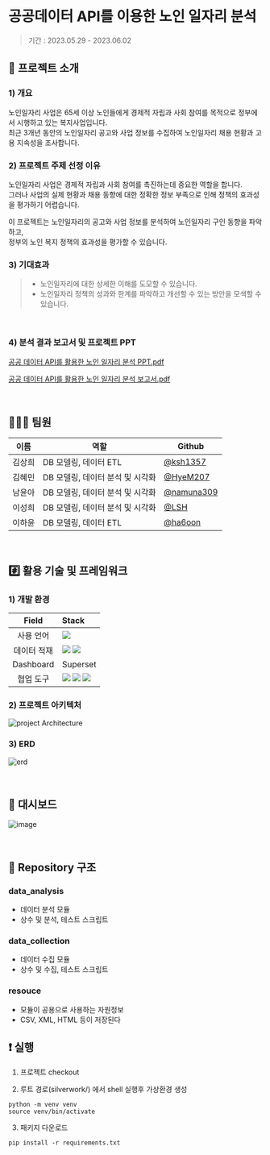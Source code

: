 # 공공데이터 API를 이용한 노인 일자리 분석
> 기간 : 2023.05.29 - 2023.06.02

## 📑 프로젝트 소개 
### 1) 개요
 노인일자리 사업은 65세 이상 노인들에게 경제적 자립과 사회 참여를 목적으로 정부에서 시행하고 있는 복지사업입니다.   
최근 3개년 동안의 노인일자리 공고와 사업 정보를 수집하여 노인일자리 채용 현황과 고용 지속성을 조사합니다. 
<br> 

### 2) 프로젝트 주제 선정 이유
노인일자리 사업은 경제적 자립과 사회 참여를 촉진하는데 중요한 역할을 합니다.   
그러나 사업의 실제 현황과 채용 동향에 대한 정확한 정보 부족으로 인해 정책의 효과성을 평가하기 어렵습니다.    

이 프로젝트는 노인일자리의 공고와 사업 정보를 분석하여 노인일자리 구인 동향을 파악하고,   
정부의 노인 복지 정책의 효과성을 평가할 수 있습니다.
<br> 

### 3) 기대효과

> - 노인일자리에 대한 상세한 이해를 도모할 수 있습니다. 
> - 노인일자리 정책의 성과와 한계를 파악하고 개선할 수 있는 방안을 모색할 수 있습니다.
<br>

### 4) 분석 결과 보고서 및 프로젝트 PPT
[공공 데이터 API를 활용한 노인 일자리 분석 PPT.pdf](https://github.com/DW-BI-Project/silverwork/files/11725350/API.PPT.pdf)  

[공공 데이터 API를 활용한 노인 일자리 분석 보고서.pdf](https://github.com/DW-BI-Project/silverwork/files/11725351/API.pdf)

<br> 

## 👨‍👨‍👦 팀원 
| 이름 | 역할 | Github| 
|--|---|--|
| 김상희 | DB 모델링, 데이터 ETL | [@ksh1357](https://github.com/ksh1357) | 
| 김혜민 | DB 모델링, 데이터 분석 및 시각화 |  [@HyeM207](https://github.com/HyeM207) |
| 남윤아 | DB 모델링, 데이터 분석 및 시각화 |  [@namuna309](https://github.com/namuna309) |
| 이성희 | DB 모델링, 데이터 분석 및 시각화 |  [@LSH](https://github.com/gracia10) |
| 이하윤 | DB 모델링, 데이터 ETL |  [@ha6oon](https://github.com/ha6oon) |

<br>

## #️⃣ 활용 기술 및 프레임워크
### 1) 개발 환경
| Field | Stack |
|:---:|:---|
| 사용 언어 | <img src="https://img.shields.io/badge/python-3776AB?style=flat&logo=python&logoColor=white"/> |
| 데이터 적재 | <img src="https://img.shields.io/badge/amazons3-569A31?style=flat&logo=amazons3&logoColor=white"/> <img src="https://img.shields.io/badge/snowflake-29B5E8?style=flat&logo=snowflake&logoColor=white"/> |
| Dashboard | Superset |
| 협업 도구 | <img src="https://img.shields.io/badge/github-181717?style=flat&logo=github&logoColor=white"/> <img src="https://img.shields.io/badge/slack-4A154B?style=flat&logo=slack&logoColor=white"/> <img src="https://img.shields.io/badge/googlesheets-34A853?style=flat&logo=googlesheets&logoColor=white"/>|

### 2) 프로젝트 아키텍처 
![project Architecture](https://github.com/DW-BI-Project/silverwork/assets/63229014/44d60cc5-b585-4f5d-99b6-4dfd3329e8e0)
<br> 

### 3) ERD
![erd](https://github.com/DW-BI-Project/silverwork/assets/63229014/64eed44e-82a6-4864-a792-ca2da5fc8e8e)

<br> 

## 📶 대시보드 
![image](https://github.com/DW-BI-Project/silverwork/assets/43624842/e97d513e-5bf9-4cda-94b6-06e2ae4c9bc9)

<br>

## 📌 Repository 구조

### data_analysis
- 데이터 분석 모듈
- 상수 및 분석, 테스트 스크립트

### data_collection
- 데이터 수집 모듈
- 상수 및 수집, 테스트 스크립트

### resouce
- 모듈이 공용으로 사용하는 자원정보
- CSV, XML, HTML 등이 저장된다


## ❗ 실행

1. 프로젝트 checkout

2. 루트 경로(silverwork/) 에서 shell 실행후 가상환경 생성
```
python -m venv venv
source venv/bin/activate
```
3. 패키지 다운로드
```
pip install -r requirements.txt
```
